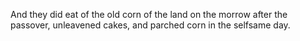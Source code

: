And they did eat of the old corn of the land on the morrow after the passover, unleavened cakes, and parched corn in the selfsame day.
